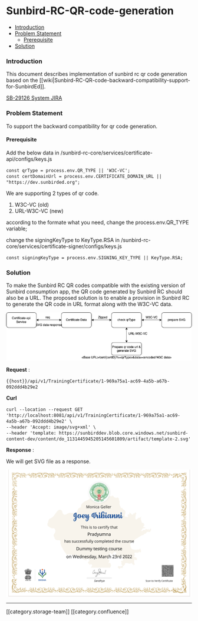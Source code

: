 # Sunbird-RC-QR-code-generation

* [Introduction](sunbird-rc-qr-code-generation.md#introduction)
* [Problem Statement](sunbird-rc-qr-code-generation.md#problem-statement)
  * [Prerequisite](sunbird-rc-qr-code-generation.md#prerequisite)
* [Solution](sunbird-rc-qr-code-generation.md#solution)

### Introduction

This document describes implementation of sunbird rc qr code generation based on the \[\[wiki|Sunbird-RC-QR-code-backward-compatibility-support-for-SunbirdEd]].

[SB-29126 System JIRA](https://browse/SB-29126)

### Problem Statement

To support the backward compatibility for qr code generation.

#### Prerequisite

Add the below data in /sunbird-rc-core/services/certificate-api/configs/keys.js

```
const qrType = process.env.QR_TYPE || 'W3C-VC'; 
const certDomainUrl = process.env.CERTIFICATE_DOMAIN_URL || "https://dev.sunbirded.org";
```

We are supporting 2 types of qr code.

1. W3C-VC (old)
2. URL-W3C-VC (new)

according to the formate what you need, change the process.env.QR\_TYPE variable;

change the signingKeyType to KeyType.RSA in /sunbird-rc-core/services/certificate-signer/configs/keys.js

```
const signingKeyType = process.env.SIGNING_KEY_TYPE || KeyType.RSA;
```

### Solution

To make the Sunbird RC QR codes compatible with the existing version of Sunbird consumption app, the QR code generated by Sunbird RC should also be a URL. The proposed solution is to enable a provision in Sunbird RC to generate the QR code in URL format along with the W3C-VC data.

![](<../../../../.gitbook/assets/Untitled Diagram.drawio (17) (1).png>)

**Request** :

```
{{host}}/api/v1/TrainingCertificate/1-969a75a1-ac69-4a5b-a67b-092ddd4b29e2
```

**Curl**

```
curl --location --request GET 'http://localhost:8081/api/v1/TrainingCertificate/1-969a75a1-ac69-4a5b-a67b-092ddd4b29e2' \
--header 'Accept: image/svg+xml' \
--header 'template: https://sunbirddev.blob.core.windows.net/sunbird-content-dev/content/do_1131445945205145601809/artifact/template-2.svg'
```

**Response** :

We will get SVG file as a response.

![](<../../../../.gitbook/assets/image-20220324-055909 (1).png>)

***

\[\[category.storage-team]] \[\[category.confluence]]
